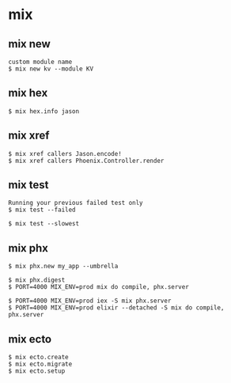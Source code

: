 # mix

## mix new

    custom module name
    $ mix new kv --module KV

## mix hex

    $ mix hex.info jason

## mix xref

    $ mix xref callers Jason.encode!
    $ mix xref callers Phoenix.Controller.render

## mix test

    Running your previous failed test only
    $ mix test --failed
    
    $ mix test --slowest

## mix phx

    $ mix phx.new my_app --umbrella

    $ mix phx.digest
    $ PORT=4000 MIX_ENV=prod mix do compile, phx.server

    $ PORT=4000 MIX_ENV=prod iex -S mix phx.server
    $ PORT=4000 MIX_ENV=prod elixir --detached -S mix do compile, phx.server

## mix ecto

    $ mix ecto.create
    $ mix ecto.migrate
    $ mix ecto.setup

